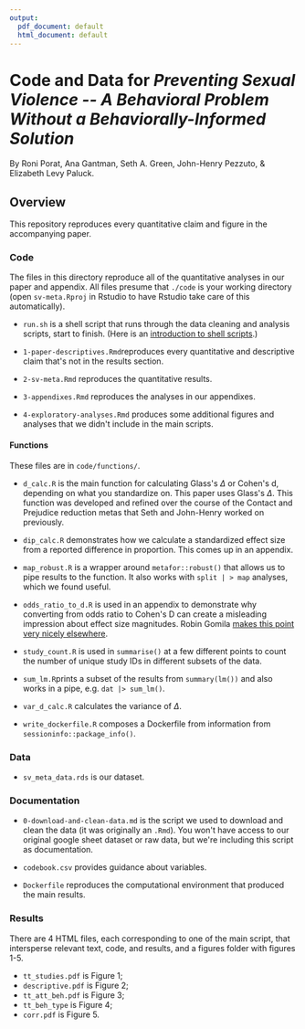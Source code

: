 ```yaml
---
output:
  pdf_document: default
  html_document: default
---
```

# Code and Data for _Preventing Sexual Violence -- A Behavioral Problem Without a Behaviorally-Informed Solution_

By Roni Porat, Ana Gantman, Seth A. Green, John-Henry Pezzuto, \& Elizabeth Levy Paluck.

## Overview

This repository reproduces every quantitative claim and figure in the accompanying paper. 

### Code

The files in this directory reproduce all of the quantitative analyses in our paper and appendix. All files presume that `./code` is your working directory (open `sv-meta.Rproj` in Rstudio to have Rstudio take care of this automatically).

* `run.sh` is a shell script that runs through the data cleaning and analysis scripts, start to finish. (Here is an [introduction to shell scripts](https://swcarpentry.github.io/shell-novice/).)

* `1-paper-descriptives.Rmd`reproduces every quantitative and descriptive claim that's not in the results section. 

* `2-sv-meta.Rmd` reproduces the quantitative results.

* `3-appendixes.Rmd` reproduces the analyses in our appendixes.

* `4-exploratory-analyses.Rmd` produces some additional figures and analyses that we didn't include in the main scripts.

#### Functions

These files are in `code/functions/`.

* `d_calc.R` is the main function for calculating Glass's $\Delta$ or Cohen's d, depending on what you standardize on. This paper uses Glass's $\Delta$. This function was developed and refined over the course of the Contact and Prejudice reduction metas that Seth and John-Henry worked on previously. 

* `dip_calc.R` demonstrates how we calculate a standardized effect size from a reported difference in proportion. This comes up in an appendix.

* `map_robust.R` is a wrapper around `metafor::robust()` that allows us to pipe results to the function. It also works with `split | > map` analyses, which we found useful. 

* `odds_ratio_to_d.R` is used in an appendix to demonstrate why converting from odds ratio to Cohen's D can create a misleading impression about effect size magnitudes. Robin Gomila [makes this point very nicely elsewhere](https://www.robingomila.com/files/publications_pdfs/Gomila_2020_Logistic_vs_Linear.pdf). 

* `study_count.R` is used in `summarise()` at a few different points to count the number of unique study IDs in different subsets of the data.

* `sum_lm.R`prints a subset of the results from `summary(lm())` and also works in a pipe, e.g. `dat |> sum_lm()`.

* `var_d_calc.R` calculates the variance of $\Delta$.

* `write_dockerfile.R` composes a Dockerfile from information from `sessioninfo::package_info()`. 

### Data 

* `sv_meta_data.rds` is our dataset.

### Documentation

* `0-download-and-clean-data.md` is the script we used to download and clean the data (it was originally an `.Rmd`). You won't have access to our original google sheet dataset or raw data, but we're including this script as documentation.

* `codebook.csv` provides guidance about variables.

* `Dockerfile` reproduces the computational environment that produced the main results.

### Results

There are 4 HTML files, each corresponding to one of the main script, that intersperse relevant text, code, and results, and a figures folder with figures 1-5.

* `tt_studies.pdf` is Figure 1;
* `descriptive.pdf` is Figure 2;
* `tt_att_beh.pdf` is Figure 3;
* `tt_beh_type` is Figure 4;
* `corr.pdf` is Figure 5.